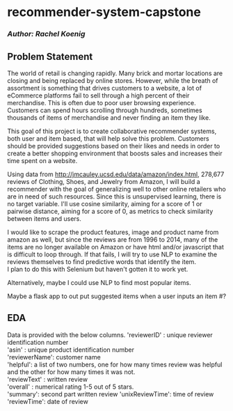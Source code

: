 # recommender-system-capstone
### _Author: Rachel Koenig_

## Problem Statement


The world of retail is changing rapidly.  Many brick and mortar locations are closing and being replaced by online stores.  However, while the breath of assortment is something that drives customers to a website, a lot of eCommerce platforms fail to sell through a high percent of their merchandise.  This is often due to poor user browsing experience. Customers can spend hours scrolling through hundreds, sometimes thousands of items of merchandise and never finding an item they like.  

This goal of this project is to create collaborative recommender systems, both user and item based, that will help solve this problem. Customers should be provided suggestions based on their likes and needs in order to create a better shopping environment that boosts sales and increases their time spent on a website.

Using data from http://jmcauley.ucsd.edu/data/amazon/index.html, 278,677 reviews of Clothing, Shoes, and Jewelry from Amazon, I will build a recommender with the goal of generalizing well to other online retailers who are in need of such resources. Since this is unsupervised learning, there is no target variable. I'll use cosine similarity, aiming for a score of 1 or pairwise distance, aiming for a score of 0, as metrics to check similarity between items and users.

I would like to scrape the product features, image and product name from amazon as well, but since the reviews are from 1996 to 2014, many of the items are no longer available on Amazon or have html and/or javascript that is difficult to loop through.  If that fails, I will try to use NLP to examine the reviews themselves to find predictive words that identify the item.  
I plan to do this with Selenium but haven't gotten it to work yet. 

Alternatively, maybe I could use NLP to find most popular items.

Maybe a flask app to out put suggested items when a user inputs an item #? 



## EDA
Data is provided with the below columns.
'reviewerID' : unique reviewer identification number    
'asin' : unique product identification number   
'reviewerName': customer name   
'helpful': a list of two numbers, one for how many times review was helpful and the other for how many times it was not.  
'reviewText' : written review   
'overall' : numerical rating 1-5 out of 5 stars.  
'summary': second part written review
'unixReviewTime': time of review  
'reviewTime': date of review 
